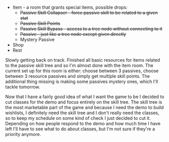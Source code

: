 <!--
title: 20210122
-->

* Item - a room that grants special items, possible drops:
  * ~~Passive Skill Collapser - force passive skill to be related to a given stat~~
  * ~~Passive Skill Points~~
  * ~~Passive Skill Bypass - access to a tree node without connecting to it~~
  * ~~Passive - just like a tree node except given directly~~
  * Mystery Passive
* Shop
* Rest

Slowly getting back on track. Finished all basic resources for items related to the passive skill tree and so I'm almost done with the item room.
The current set up for this room is either: choose between 3 passives, choose between 3 resource passives and simply get multiple skill points.
The additional thing missing is making some passives mystery ones, which I'll tackle tomorrow.

Now that I have a fairly good idea of what I want the game to be I decided to cut classes for the demo and focus entirely on the skill tree.
The skill tree is the most marketable part of the game and because I need the demo to build wishlists, I definitely need the skill tree and I don't really need the classes,
so to keep my schedule on some kind of check I just decided to cut it. Depending on how people respond to the demo and how much time I have left I'll have to see what to do
about classes, but I'm not sure if they're a priority anymore.

